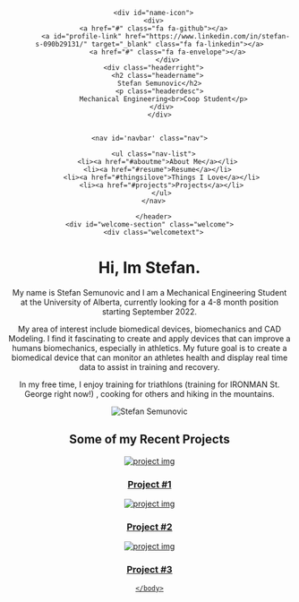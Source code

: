
<html>
  <head>
    <link rel="stylesheet" href="styles.css">
    <link rel="stylesheet" href="https://cdnjs.cloudflare.com/ajax/libs/font-awesome/4.7.0/css/font-awesome.min.css">
 
  </head>
  <body>
    <header id="header" class="siteheader">
  
      
      <div id="name-icon">
      <div>
      <a href="#" class="fa fa-github"></a>
            <a id="profile-link" href="https://www.linkedin.com/in/stefan-s-090b29131/" target="_blank" class="fa fa-linkedin"></a>
             <a href="#" class="fa fa-envelope"></a>
             </div>
      <div class="headerright">
        <h2 class="headername">
         Stefan Semunovic</h2>
         <p class="headerdesc">
           Mechanical Engineering<br>Coop Student</p>
          </div>
          </div> 
     
    
    <nav id='navbar' class="nav">
      
      <ul class="nav-list">
        <li><a href="#aboutme">About Me</a></li>
        <li><a href="#resume">Resume</a></li>
          <li><a href="#thingsilove">Things I Love</a></li>
          <li><a href="#projects">Projects</a></li>
          </ul>
      </nav>
   
      </header>
    <div id="welcome-section" class="welcome">
      <div class="welcometext">
<h1>Hi, Im Stefan.</h1>
  <p>My name is Stefan Semunovic and I am a Mechanical Engineering Student at the University of Alberta, currently looking for a 4-8 month position starting September 2022.
  <p>My area of interest include biomedical devices, biomechanics and CAD Modeling. I find it fascinating to create and apply devices that can improve a humans biomechanics, especially in athletics. My future goal is to create a biomedical device that can monitor an athletes health and display real time data to assist in training and recovery.</p>
<p>In my free time, I enjoy training for triathlons (training for IRONMAN St. George right now!) , cooking for others and hiking in the mountains.</p>
</div>

<img src="https://live.staticflickr.com/4065/4572042562_6c9b43222b_b.jpg" alt="Stefan Semunovic" class="profile-img">

</div>
 

<section id="projects" class="projects">
  <h2 class="project-title">Some of my Recent Projects</h2>
  <div class="project-grid">
    <div class="project-card">
      <a href="#projects" class="project-tile">
        <img class="project-img" src="https://live.staticflickr.com/4065/4572042562_6c9b43222b_b.jpg" alt="project img">
        <h3 class="project title">Project #1</h3>
</div>
<div class="project-card">
        <a href="#projects" class="project-tile">
        <img class="project-img" src="https://live.staticflickr.com/4065/4572042562_6c9b43222b_b.jpg" alt="project img">
        <h3 class="project title">Project #2</h3>
</div>
<div class="project-card">
        <a href="#projects" class="project-tile">
        <img class="project-img" src="https://live.staticflickr.com/4065/4572042562_6c9b43222b_b.jpg" alt="project img">
        <h3 class="project title">Project #3</h3>
        </div>
    </div>
    </div>


  </section>



    </body>
    
  </html>
